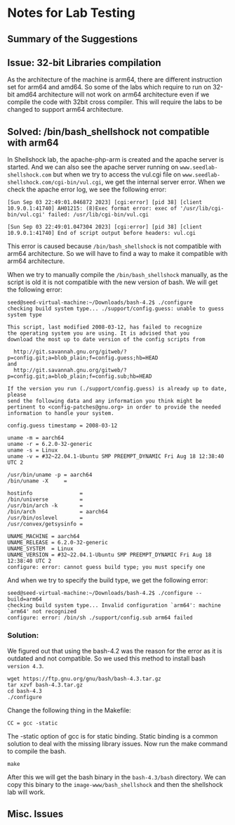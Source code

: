# Notes for Lab Testing

## Summary of the Suggestions


## Issue: 32-bit Libraries compilation

As the architecture of the machine is arm64, there are different instruction set for arm64 and amd64.
So some of the labs which require to run on 32-bit amd64 architecture will not work on arm64 architecture
even if we compile the code with 32bit cross compiler. This will require the labs to be changed to support
arm64 architecture.

## Solved: /bin/bash_shellshock not compatible with arm64

In Shellshock lab, the apache-php-arm is created and the apache server is started.
And we can also see the apache server running on ```www.seedlab-shellshock.com``` but when
we try to access the vul.cgi file on ```www.seedlab-shellshock.com/cgi-bin/vul.cgi```,
 we get the internal server error. When we check the apache error log, we see the following error:

```[Sun Sep 03 22:49:01.046872 2023] [cgi:error] [pid 38] [client 10.9.0.1:41740] AH01215: (8)Exec format error: exec of '/usr/lib/cgi-bin/vul.cgi' failed: /usr/lib/cgi-bin/vul.cgi```

```[Sun Sep 03 22:49:01.047304 2023] [cgi:error] [pid 38] [client 10.9.0.1:41740] End of script output before headers: vul.cgi```

This error is caused because ```/bin/bash_shellshock``` is not compatible with arm64 architecture. 
So we will have to find a way to make it compatible with arm64 architecture.

When we try to manually compile the ```/bin/bash_shellshock``` manually, as the script is old
it is not compatible with the new version of bash. We will get the following error:

```
seed@seed-virtual-machine:~/Downloads/bash-4.2$ ./configure
checking build system type... ./support/config.guess: unable to guess system type

This script, last modified 2008-03-12, has failed to recognize
the operating system you are using. It is advised that you
download the most up to date version of the config scripts from

  http://git.savannah.gnu.org/gitweb/?p=config.git;a=blob_plain;f=config.guess;hb=HEAD
and
  http://git.savannah.gnu.org/gitweb/?p=config.git;a=blob_plain;f=config.sub;hb=HEAD

If the version you run (./support/config.guess) is already up to date, please
send the following data and any information you think might be
pertinent to <config-patches@gnu.org> in order to provide the needed
information to handle your system.

config.guess timestamp = 2008-03-12

uname -m = aarch64
uname -r = 6.2.0-32-generic
uname -s = Linux
uname -v = #32~22.04.1-Ubuntu SMP PREEMPT_DYNAMIC Fri Aug 18 12:38:40 UTC 2

/usr/bin/uname -p = aarch64
/bin/uname -X     =

hostinfo               =
/bin/universe          =
/usr/bin/arch -k       =
/bin/arch              = aarch64
/usr/bin/oslevel       =
/usr/convex/getsysinfo =

UNAME_MACHINE = aarch64
UNAME_RELEASE = 6.2.0-32-generic
UNAME_SYSTEM  = Linux
UNAME_VERSION = #32~22.04.1-Ubuntu SMP PREEMPT_DYNAMIC Fri Aug 18 12:38:40 UTC 2
configure: error: cannot guess build type; you must specify one
```

And when we try to specify the build type, we get the following error:

```
seed@seed-virtual-machine:~/Downloads/bash-4.2$ ./configure --build=arm64
checking build system type... Invalid configuration `arm64': machine `arm64' not recognized
configure: error: /bin/sh ./support/config.sub arm64 failed
```

### Solution:

  We figured out that using the bash-4.2 was the reason for the error as it is outdated and not compatible. So we used this method to install bash ```version 4.3```.

  
  ``` 
  wget https://ftp.gnu.org/gnu/bash/bash-4.3.tar.gz
  tar xzvf bash-4.3.tar.gz
  cd bash-4.3
  ./configure
  ```
  Change the following thing in the Makefile:

  ```CC = gcc -static```

  The -static option of gcc is for static binding. Static binding is a common solution to deal with the missing library issues. Now run the make command to compile the bash.

  ```
  make
  ```
  After this we will get the bash binary in the ```bash-4.3/bash``` directory. We can copy this binary to the ```image-www/bash_shellshock``` and then the shellshock lab will work.


## Misc. Issues
